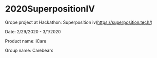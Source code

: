 # 2020SuperpositionIV

Grope project at Hackathon: Superposition iv(https://superposition.tech/)

Date: 2/29/2020 - 3/1/2020

Product name: iCare

Group name: Carebears
